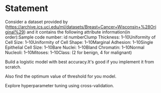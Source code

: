 # Statement

Consider a dataset provided by   (https://archive.ics.uci.edu/ml/datasets/Breast+Cancer+Wisconsin+%28Original%29) 
and it contains the following attribute information(in order):Sample code number: id numberClump Thickness: 1–10Uniformity of Cell Size: 1–10Uniformity of Cell Shape: 1–10Marginal Adhesion: 1–10Single Epithelial Cell Size: 1–10Bare Nuclei: 1–10Bland Chromatin: 1–10Normal Nucleoli: 1–10Mitoses: 1–10Class: (2 for benign, 4 for malignant)

Build a logistic model  with best accuracy.It's good if you implement it from scratch.

Also find the optimum value of threshold  for you model.

Explore hyperparameter tuning using cross-validation.
